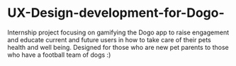 # UX-Design-development-for-Dogo-
Internship project focusing on gamifying the Dogo app to raise engagement and educate current and future users in how to take care of their pets health and well being. Designed for those who are new pet parents to those who have a football team of dogs :)
